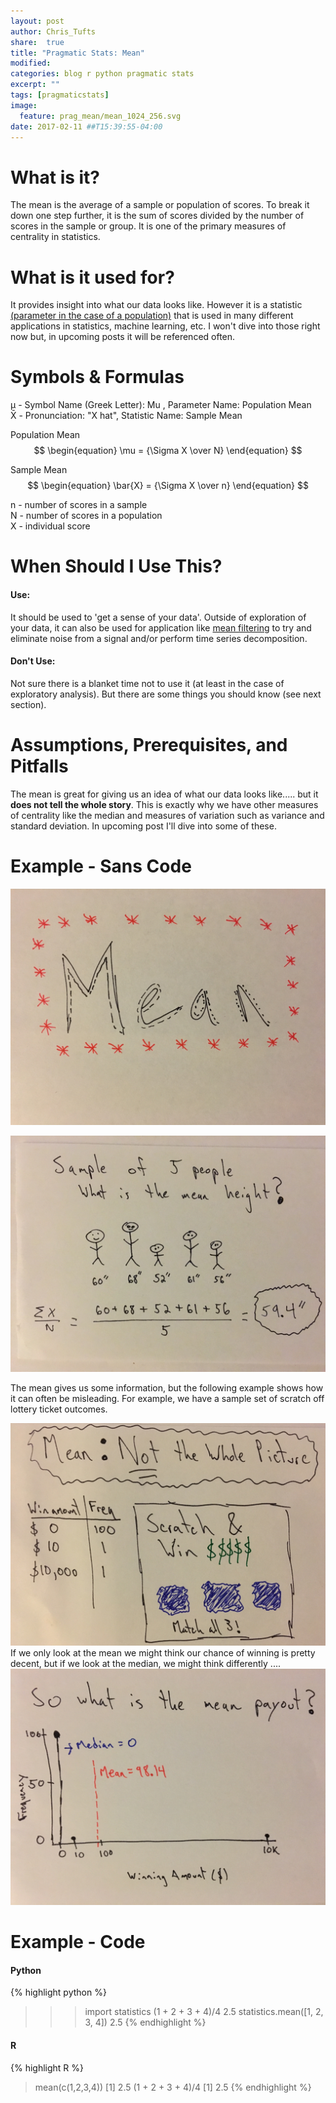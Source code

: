 ```yaml
---
layout: post
author: Chris_Tufts
share:  true
title: "Pragmatic Stats: Mean"
modified:
categories: blog r python pragmatic stats
excerpt: ""
tags: [pragmaticstats]
image:
  feature: prag_mean/mean_1024_256.svg
date: 2017-02-11 ##T15:39:55-04:00
---
```


# What is it?
The mean is the average of a sample or population of scores.  To break it down one step
further, it is the sum of scores divided by the number of scores in the sample or group.
It is one of the primary measures of centrality in statistics.

# What is it used for?
It provides insight into what our data looks like. However it is
a statistic [(parameter in the case of a population)](http://stats.stackexchange.com/questions/269/what-is-the-difference-between-a-population-and-a-sample#answer-416) that is used in many different
applications in statistics, machine learning, etc.  I won't dive into those right now
but, in upcoming posts it will be referenced often.

# Symbols & Formulas
&mu; - Symbol Name (Greek Letter): Mu , Parameter Name: Population Mean<br />
X&#772; - Pronunciation: "X hat", Statistic Name: Sample Mean

Population Mean<br/>
<span>
$$
\begin{equation}
\mu = {\Sigma X \over N}
\end{equation}
$$
</span>

Sample Mean<br/>
<span>
$$
\begin{equation}
\bar{X} = {\Sigma X \over n}
\end{equation}
$$
</span>

n - number of scores in a sample<br />
N - number of scores in a population<br />
X - individual score

# When Should I Use This?

#### Use:
It should be used to 'get a sense of your data'. Outside of exploration of
your data, it can also be used for application like [mean filtering](http://miningthedetails.com/blog/r/TimeSeriesDecomposition/) to try
and eliminate noise from a signal and/or perform time series decomposition.

#### Don't Use:
Not sure there is a blanket time not to use it (at least in the case of
exploratory analysis).  But there are some things you should know (see next section).

# Assumptions, Prerequisites, and Pitfalls

The mean is great for giving us an idea of what our data looks like..... but it
<b>does not tell the whole story</b>.  This is exactly why we have other measures
of centrality like the median and measures of variation such as variance and standard deviation.  In upcoming
post I'll dive into some of these.

# Example - Sans Code

![Mean example title page](/images/prag_mean/mean_title.jpg)

![Mean example page 1](/images/prag_mean/mean_1.jpg)

The mean gives us some information, but the following example shows
how it can often be misleading. For example, we have a sample set of
scratch off lottery ticket outcomes.

![Not the whole story](/images/prag_mean/mean_3.jpg)
If we only look at the mean we might think our chance of winning is
pretty decent, but if we look at the median,
we might think differently ....
![Mean example page 2](/images/prag_mean/mean_2.jpg)

# Example - Code

#### Python

{% highlight python %}
>>> import statistics
>>> (1 + 2 + 3 + 4)/4
2.5
>>> statistics.mean([1, 2, 3, 4])
2.5
{% endhighlight %}

#### R
{% highlight R %}
> mean(c(1,2,3,4))
[1] 2.5
> (1 + 2 + 3 + 4)/4
[1] 2.5
{% endhighlight %}

[jekyll-gh]: https://github.com/jekyll/jekyll
[jekyll]:    http://jekyllrb.com
